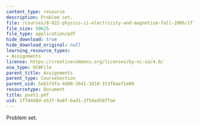 ```yaml
---
content_type: resource
description: Problem set.
file: /courses/8-022-physics-ii-electricity-and-magnetism-fall-2006/1f744d8de53f9a8fbad12f54ed587fae_pset1.pdf
file_size: 50625
file_type: application/pdf
hide_download: true
hide_download_original: null
learning_resource_types:
- Assignments
license: https://creativecommons.org/licenses/by-nc-sa/4.0/
ocw_type: OCWFile
parent_title: Assignments
parent_type: CourseSection
parent_uid: 5e61fdfa-4d08-2641-3d10-153f8aef1e09
resourcetype: Document
title: pset1.pdf
uid: 1f744d8d-e53f-9a8f-bad1-2f54ed587fae
---
```

Problem set.